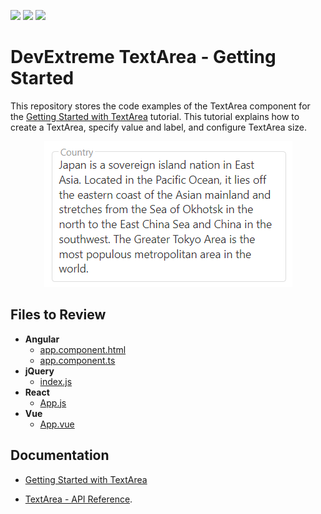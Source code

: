 <!-- default badges list -->
![](https://img.shields.io/endpoint?url=https://codecentral.devexpress.com/api/v1/VersionRange/577194228/21.2.4%2B)
[![](https://img.shields.io/badge/Open_in_DevExpress_Support_Center-FF7200?style=flat-square&logo=DevExpress&logoColor=white)](https://supportcenter.devexpress.com/ticket/details/T1133233)
[![](https://img.shields.io/badge/📖_How_to_use_DevExpress_Examples-e9f6fc?style=flat-square)](https://docs.devexpress.com/GeneralInformation/403183)
<!-- default badges end -->
# DevExtreme TextArea - Getting Started 

This repository stores the code examples of the TextArea component for the [Getting Started with TextArea](https://js.devexpress.com/Documentation/Guide/UI_Components/TextArea/Getting_Started_with_TextArea/) tutorial. This tutorial explains how to create a TextArea, specify value and label, and configure TextArea size.

<div align="center"><img src="./textarea.png" /></div>

## Files to Review

- **Angular**
    - [app.component.html](angular/src/app/app.component.html)
    - [app.component.ts](angular/src/app/app.component.ts)
- **jQuery**
    - [index.js](jquery/src/index.js)
- **React**
    - [App.js](react/src/App.js)
- **Vue**
    - [App.vue](vue/src/App.vue)

## Documentation

- [Getting Started with TextArea](https://js.devexpress.com/Documentation/Guide/UI_Components/TextArea/Getting_Started_with_TextArea/)

- [TextArea - API Reference](https://js.devexpress.com/Documentation/ApiReference/UI_Components/dxTextArea/).
